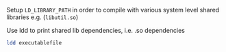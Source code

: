 
Setup `LD_LIBRARY_PATH` in order to compile with various system level shared libraries e.g.
(`libutil.so`)

Use ldd to print shared lib dependencies, i.e. .so dependencies
```sh
ldd executablefile
```
